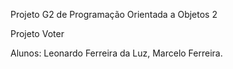 ﻿Projeto G2 de Programação Orientada a Objetos 2

Projeto Voter

Alunos: Leonardo Ferreira da Luz, Marcelo Ferreira.
